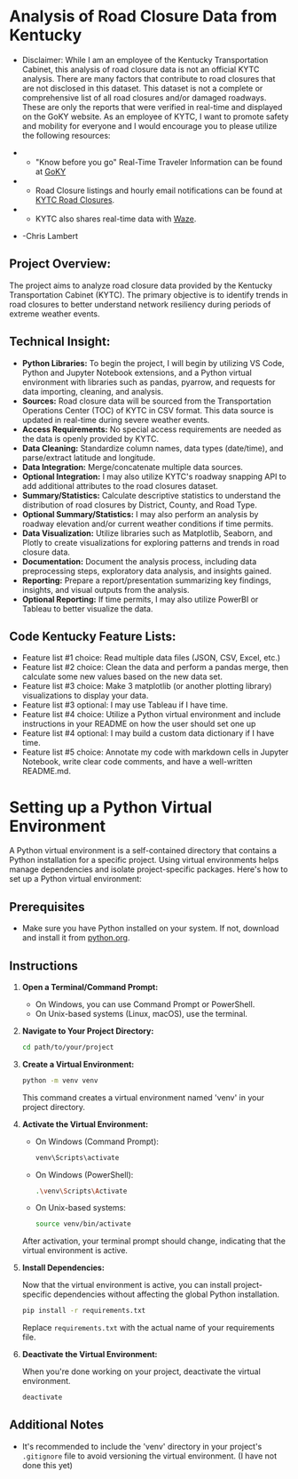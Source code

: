 # Analysis of Road Closure Data from Kentucky

* Disclaimer: While I am an employee of the Kentucky Transportation Cabinet, this analysis of road closure data is not an official KYTC analysis.  There are many factors that contribute to road closures that are not disclosed in this dataset.  This dataset is not a complete or comprehensive list of all road closures and/or damaged roadways.  These are only the reports that were verified in real-time and displayed on the GoKY website.  As an employee of KYTC, I want to promote safety and mobility for everyone and I would encourage you to please utilize the following resources:

* - "Know before you go" Real-Time Traveler Information can be found at [GoKY](https://goky.ky.gov)
* - Road Closure listings and hourly email notifications can be found at [KYTC Road Closures](https://transportation.ky.gov/Pages/Weather-Related-Road-Closures.aspx).
* - KYTC also shares real-time data with [Waze](https://www.waze.com/en/live-map/directions?latlng=37.50318937824072%2C-85.23742675781251).

* -Chris Lambert

## Project Overview:
The project aims to analyze road closure data provided by the Kentucky Transportation Cabinet (KYTC). The primary objective is to identify trends in road closures to better understand network resiliency during periods of extreme weather events.


## Technical Insight:
- **Python Libraries:** To begin the project, I will begin by utilizing VS Code, Python and Jupyter Notebook extensions, and a Python virtual environment with libraries such as pandas, pyarrow, and requests for data importing, cleaning, and analysis.
- **Sources:** Road closure data will be sourced from the Transportation Operations Center (TOC) of KYTC in CSV format. This data source is updated in real-time during severe weather events.
- **Access Requirements:** No special access requirements are needed as the data is openly provided by KYTC.
- **Data Cleaning:** Standardize column names, data types (date/time), and parse/extract latitude and longitude.
- **Data Integration:** Merge/concatenate multiple data sources.
- **Optional Integration:** I may also utilize KYTC's roadway snapping API to add additional attributes to the road closures dataset.
- **Summary/Statistics:** Calculate descriptive statistics to understand the distribution of road closures by District, County, and Road Type.
- **Optional Summary/Statistics:** I may also perform an analysis by roadway elevation and/or current weather conditions if time permits.
- **Data Visualization:** Utilize libraries such as Matplotlib, Seaborn, and Plotly to create visualizations for exploring patterns and trends in road closure data.
- **Documentation:** Document the analysis process, including data preprocessing steps, exploratory data analysis, and insights gained.
- **Reporting:** Prepare a report/presentation summarizing key findings, insights, and visual outputs from the analysis.
- **Optional Reporting:** If time permits, I may also utilize PowerBI or Tableau to better visualize the data.

## Code Kentucky Feature Lists:
- Feature list #1 choice: Read multiple data files (JSON, CSV, Excel, etc.)
- Feature list #2 choice: Clean the data and perform a pandas merge, then calculate some new values based on the new data set.
- Feature list #3 choice: Make 3 matplotlib (or another plotting library) visualizations to display your data.
- Feature list #3 optional: I may use Tableau if I have time.
- Feature list #4 choice: Utilize a Python virtual environment and include instructions in your README on how the user should set one up
- Feature list #4 optional: I may build a custom data dictionary if I have time.
- Feature list #5 choice: Annotate my code with markdown cells in Jupyter Notebook, write clear code comments, and have a well-written README.md. 


# Setting up a Python Virtual Environment

A Python virtual environment is a self-contained directory that contains a Python installation for a specific project. Using virtual environments helps manage dependencies and isolate project-specific packages. Here's how to set up a Python virtual environment:

## Prerequisites

- Make sure you have Python installed on your system. If not, download and install it from [python.org](https://www.python.org/).

## Instructions

1. **Open a Terminal/Command Prompt:**

    - On Windows, you can use Command Prompt or PowerShell.
    - On Unix-based systems (Linux, macOS), use the terminal.

2. **Navigate to Your Project Directory:**

    ```bash
    cd path/to/your/project
    ```

3. **Create a Virtual Environment:**

    ```bash
    python -m venv venv
    ```

    This command creates a virtual environment named 'venv' in your project directory.

4. **Activate the Virtual Environment:**

    - On Windows (Command Prompt):

        ```bash
        venv\Scripts\activate
        ```

    - On Windows (PowerShell):

        ```bash
        .\venv\Scripts\Activate
        ```

    - On Unix-based systems:

        ```bash
        source venv/bin/activate
        ```

    After activation, your terminal prompt should change, indicating that the virtual environment is active.

5. **Install Dependencies:**

    Now that the virtual environment is active, you can install project-specific dependencies without affecting the global Python installation.

    ```bash
    pip install -r requirements.txt
    ```

    Replace `requirements.txt` with the actual name of your requirements file.

6. **Deactivate the Virtual Environment:**

    When you're done working on your project, deactivate the virtual environment.

    ```bash
    deactivate
    ```

## Additional Notes

- It's recommended to include the 'venv' directory in your project's `.gitignore` file to avoid versioning the virtual environment.
(I have not done this yet)
